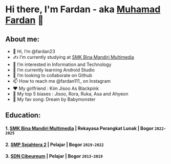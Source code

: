 # Hi there, I'm Fardan - aka [Muhamad Fardan](https://instagram.com/fardan111_?igshid=ZDc4ODBmNjlmNQ==) 👋
## About me:
- 👋 Hi, I’m @fardan23
- ✍️ I’m currently studying at [SMK Bina Mandiri Multimedia](http://smkbm3.sch.id)
- 👀 I’m interested in Information and Technology
- 🌱 I’m currently learning Android Studio
- 💞️ I’m looking to collaborate on Github
- 📫 How to reach me @fardan111_ on Instagram
- ❤️ My girlfriend : Kim Jisoo As Blackpink
- 💫 My top 5 biases : Jisoo, Rora, Ruka, Asa and Ahyeon
- 👾 My fav song: Dream by Babymonster

## Education:

#### 1. [SMK Bina Mandiri Multimedia](http://smkbm3.sch.id) | Rekayasa Perangkat Lunak | Bogor `2022-2025`
#### 2. [SMP Sejahtera 2](https://instagram.com/smpsejahtera2cileungsi_?igshid=YmMyMTA2M2Y=) | Pelajar | Bogor `2019-2022`
#### 3. [SDN Cibeureum](http://sdncibeureumcileungsi.mysch.id/) | Pelajar | Bogor `2013-2019`

<!---
fardan23/fardan23 is a ✨ special ✨ repository because its `README.md` (this file) appears on your GitHub profile.
You can click the Preview link to take a look at your changes.
--->
 
